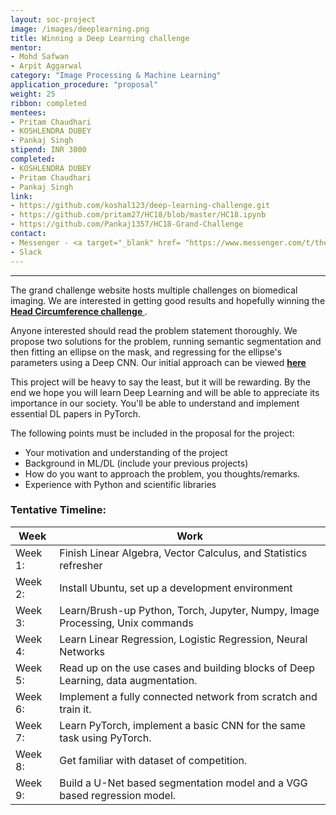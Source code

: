 ```yaml
---
layout: soc-project
image: /images/deeplearning.png
title: Winning a Deep Learning challenge
mentor: 
- Mohd Safwan
- Arpit Aggarwal
category: "Image Processing & Machine Learning"
application_procedure: "proposal"
weight: 25
ribbon: completed
mentees: 
- Pritam Chaudhari
- KOSHLENDRA DUBEY
- Pankaj Singh
stipend: INR 3000
completed:
- KOSHLENDRA DUBEY
- Pritam Chaudhari
- Pankaj Singh
link:
- https://github.com/koshal123/deep-learning-challenge.git
- https://github.com/pritam27/HC18/blob/master/HC18.ipynb
- https://github.com/Pankaj1357/HC18-Grand-Challenge
contact: 
- Messenger - <a target="_blank" href= "https://www.messenger.com/t/thehellblazer57"> Mohd Safwan </a>
- Slack
---
```


---

The grand challenge website hosts multiple challenges on biomedical imaging. We are interested in getting good results and hopefully winning the **[Head Circumference challenge ](https://hc18.grand-challenge.org/)**. 

<!--break-->

Anyone interested should read the problem statement thoroughly. We propose two solutions for the problem, running semantic segmentation and then fitting an ellipse on the mask, and regressing for the ellipse's parameters using a Deep CNN. Our initial approach can be viewed **[here](https://github.com/safwankdb/Automated-measurement-of-Fetal-head-circumference)**

This project will be heavy to say the least, but it will be rewarding. By the end we hope you will learn Deep Learning and will be able to appreciate its importance in our society. You'll be able to understand and implement essential DL papers in PyTorch.

<!--break-->

The following points must be included in the proposal for the project:
- Your motivation and understanding of the project
- Background in ML/DL (include your previous projects)
- How do you want to approach the problem, you thoughts/remarks.
- Experience with Python and scientific libraries

### Tentative Timeline:

Week | Work
--- | --- 
Week 1: | Finish Linear Algebra, Vector Calculus, and Statistics refresher
Week 2: | Install Ubuntu, set up a development environment
Week 3: | Learn/Brush-up Python, Torch, Jupyter, Numpy, Image Processing, Unix commands
Week 4: | Learn Linear Regression, Logistic Regression, Neural Networks
Week 5: | Read up on the use cases and building blocks of Deep Learning, data augmentation. 
Week 6: | Implement a fully connected network from scratch and train it.
Week 7: | Learn PyTorch, implement a basic CNN for the same task using PyTorch.
Week 8: | Get familiar with dataset of competition.
Week 9: | Build a U-Net based segmentation model and a VGG based regression model.

